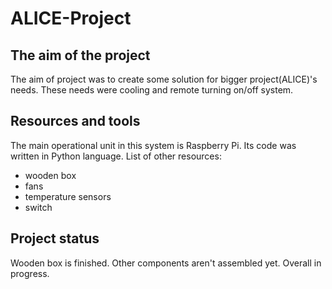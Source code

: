 # ALICE-Project
## The aim of the project
The aim of project was to create some solution for bigger project(ALICE)'s needs. 
These needs were cooling and remote turning on/off system.

## Resources and tools
The main operational unit in this system is Raspberry Pi. Its code was written in Python language.
List of other resources:
* wooden box
* fans
* temperature sensors
* switch

## Project status
Wooden box is finished.
Other components aren't assembled yet.
Overall in progress.
